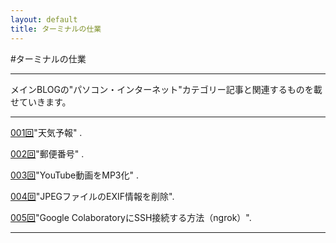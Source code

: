```yaml
---
layout: default
title: ターミナルの仕業
---
```



#ターミナルの仕業

---

メインBLOGの"パソコン・インターネット"カテゴリー記事と関連するものを載せていきます。  

---

[001回](/HowtoexecutefromTerminal/001kai.md)"天気予報" .   

[002回](/HowtoexecutefromTerminal/002kai.md)"郵便番号" .   

[003回](/HowtoexecutefromTerminal/003kai.md)"YouTube動画をMP3化" .   

[004回](/HowtoexecutefromTerminal/004kai.md)"JPEGファイルのEXIF情報を削除".  

[005回](/HowtoexecutefromTerminal/005kai.md)"Google ColaboratoryにSSH接続する方法（ngrok）".  
 


---
